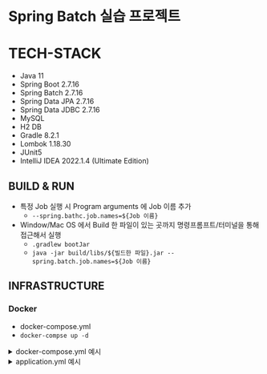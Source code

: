 # Spring Batch 실습 프로젝트

# TECH-STACK
- Java 11
- Spring Boot 2.7.16
- Spring Batch 2.7.16
- Spring Data JPA 2.7.16
- Spring Data JDBC 2.7.16
- MySQL
- H2 DB
- Gradle 8.2.1
- Lombok 1.18.30
- JUnit5
- IntelliJ IDEA 2022.1.4 (Ultimate Edition)

## BUILD & RUN
- 특정 Job 실행 시 Program arguments 에 Job 이름 추가
  - `--spring.bathc.job.names=${Job 이름}`
- Window/Mac OS 에서 Build 한 파일이 있는 곳까지 명령프롬프트/터미널을 통해 접근해서 실행
  - `.gradlew bootJar`
  - `java -jar build/libs/${빌드한 파일}.jar --spring.batch.job.names=${Job 이름}`

## INFRASTRUCTURE
### Docker
- docker-compose.yml
- `docker-compse up -d`

<details>
<summary>docker-compose.yml 예시</summary>

```yml
version: '3'

services:
  mysql:
    container_name: mysql_house
    image: mysql/mysql-server:5.7
    environment:
      MYSQL_ROOT_HOST: '%'
      MYSQL_USER: ****
      MYSQL_PASSWORD: ****
      MYSQL_DATABASE: house
    ports:
      - "3305:3306"
    command:
      - "mysqld"
      - "--character-set-server=utf8mb4"
      - "--collation-server=utf8mb4_unicode_ci"
```
</details>

<details>
<summary>application.yml 예시</summary>

```yml
spring:
  profiles:
    active: local
  batch:
    job:
      names: ${job.name:NONE}

---
spring:
  config:
    activate:
      on-profile: local
  datasource:
    url: jdbc:mysql://127.0.0.1:3305/house
    driver-class-name: com.mysql.cj.jdbc.Driver
    username: ****
    password: ****
  jpa:
    show-sql: true
    generate-ddl: false
    hibernate:
      ddl-auto: none
  batch:
    jdbc:
      initialize-schema: ALWAYS

---
spring:
  config:
    activate:
      on-profile: test
  jpa:
    database: h2
  batch:
    job:
      names: plainTextJob
```
</details>